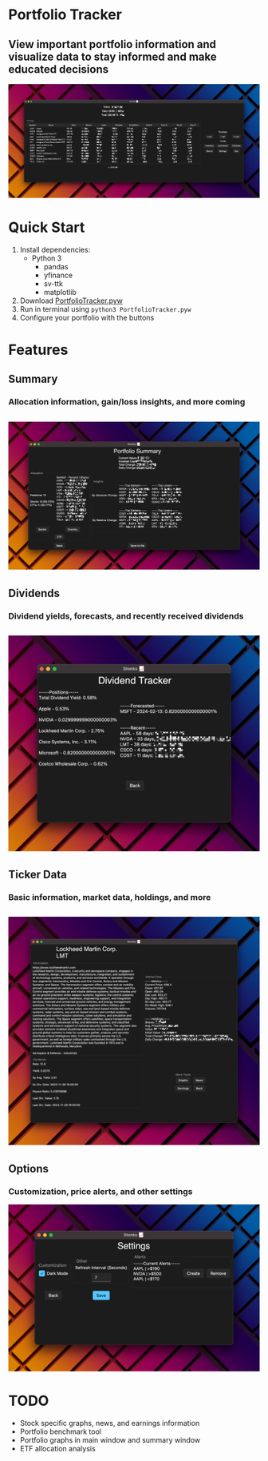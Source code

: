 # Portfolio Tracker
## View important portfolio information and visualize data to stay informed and make educated decisions
![Main Page](https://github.com/teekar2023/StockTracker/blob/master/resources/readme/main_page.png?raw=true)

# Quick Start
1. Install dependencies:
   * Python 3
     * pandas
     * yfinance
     * sv-ttk
     * matplotlib
2. Download [PortfolioTracker.pyw](https://github.com/teekar2023/StockTracker/blob/master/PortfolioTracker.pyw)
3.  Run in terminal using `python3 PortfolioTracker.pyw`
4. Configure your portfolio with the buttons

# Features
## Summary
### Allocation information, gain/loss insights, and more coming
![Summary Page](https://github.com/teekar2023/StockTracker/blob/master/resources/readme/summary_page.png?raw=true)
---
## Dividends
### Dividend yields, forecasts, and recently received dividends
![Dividend Page](https://github.com/teekar2023/StockTracker/blob/master/resources/readme/dividend_page.png?raw=true)
---
## Ticker Data
### Basic information, market data, holdings, and more
![Stock Page](https://github.com/teekar2023/StockTracker/blob/master/resources/readme/stock_page.png?raw=true)
---
## Options
### Customization, price alerts, and other settings
![Settings Page](https://github.com/teekar2023/StockTracker/blob/master/resources/readme/settings_page.png?raw=true)

# TODO
* Stock specific graphs, news, and earnings information
* Portfolio benchmark tool
* Portfolio graphs in main window and summary window
* ETF allocation analysis